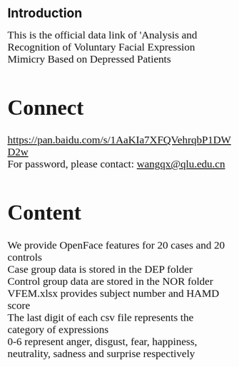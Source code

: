 # Introduction
<font face=times new roman>
<font size=5>This is the official data link of 'Analysis and Recognition of Voluntary Facial Expression Mimicry Based on Depressed Patients<br/>


# Connect
https://pan.baidu.com/s/1AaKIa7XFQVehrqbP1DWD2w
<br>
For password, please contact: wangqx@qlu.edu.cn
<br>

# Content
We provide OpenFace features for 20 cases and 20 controls
<br>
Case group data is stored in the DEP folder<br>
Control group data are stored in the NOR folder
<br>
VFEM.xlsx provides subject number and HAMD score
<br>
The last digit of each csv file represents the category of expressions
<br>
0-6 represent anger, disgust, fear, happiness, neutrality, sadness and surprise respectively
<br>
